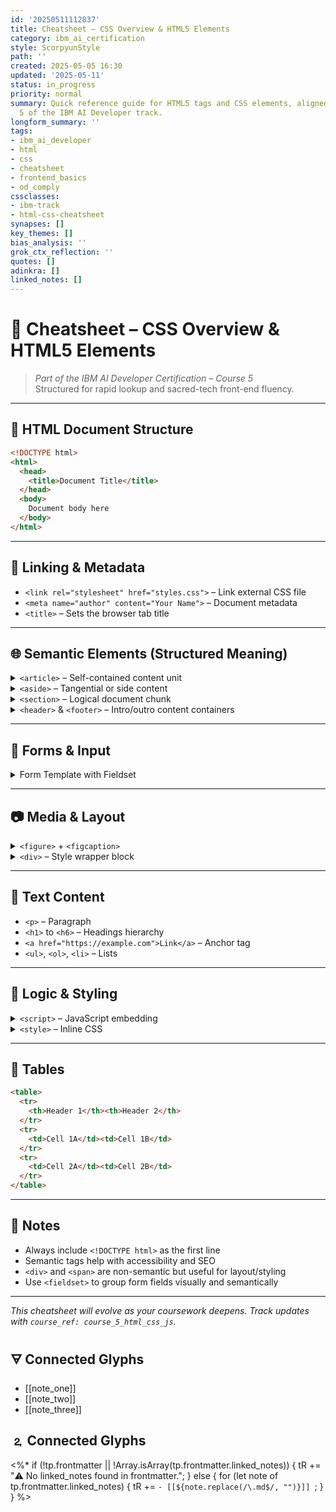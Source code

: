 ```yaml
---
id: '20250511112837'
title: Cheatsheet – CSS Overview & HTML5 Elements
category: ibm_ai_certification
style: ScorpyunStyle
path: ''
created: 2025-05-05 16:30
updated: '2025-05-11'
status: in_progress
priority: normal
summary: Quick reference guide for HTML5 tags and CSS elements, aligned with Course
  5 of the IBM AI Developer track.
longform_summary: ''
tags:
- ibm_ai_developer
- html
- css
- cheatsheet
- frontend_basics
- od_comply
cssclasses:
- ibm-track
- html-css-cheatsheet
synapses: []
key_themes: []
bias_analysis: ''
grok_ctx_reflection: ''
quotes: []
adinkra: []
linked_notes: []
---
```



# 🎯 Cheatsheet – CSS Overview & HTML5 Elements

> _Part of the IBM AI Developer Certification – Course 5_  
> Structured for rapid lookup and sacred-tech front-end fluency.

---

## 🧱 HTML Document Structure

```html
<!DOCTYPE html>
<html>
  <head>
    <title>Document Title</title>
  </head>
  <body>
    Document body here
  </body>
</html>
```

---

## 🔗 Linking & Metadata

- `<link rel="stylesheet" href="styles.css">` – Link external CSS file  
- `<meta name="author" content="Your Name">` – Document metadata  
- `<title>` – Sets the browser tab title  

---

## 🌐 Semantic Elements (Structured Meaning)

<details>
<summary><code>&lt;article&gt;</code> – Self-contained content unit</summary>

```html
<article class="CSS-Style-Reference">
  <h2>HTML</h2>
  <p>HTML is the markup language used to structure content on the web.</p>
</article>
```
</details>

<details>
<summary><code>&lt;aside&gt;</code> – Tangential or side content</summary>

```html
<aside>
  This section contains related but secondary information.
</aside>
```
</details>

<details>
<summary><code>&lt;section&gt;</code> – Logical document chunk</summary>

```html
<section>
  <h2>Introduction</h2>
  <p>This section introduces the document content.</p>
</section>
```
</details>

<details>
<summary><code>&lt;header&gt;</code> & <code>&lt;footer&gt;</code> – Intro/outro content containers</summary>

```html
<header>
  <h1>Header Title</h1>
</header>

<footer>
  <p>Author: digitalscorpyun</p>
</footer>
```
</details>

---

## 🔁 Forms & Input

<details>
<summary>Form Template with Fieldset</summary>

```html
<form action="/script.php">
  <fieldset>
    <legend>User:</legend>
    <label for="fname">First name:</label>
    <input type="text" id="fname" name="fname"><br><br>
    <label for="lname">Last name:</label>
    <input type="text" id="lname" name="lname"><br><br>
    <input type="submit" value="Submit">
  </fieldset>
</form>
```
</details>

---

## 📷 Media & Layout

<details>
<summary><code>&lt;figure&gt;</code> + <code>&lt;figcaption&gt;</code></summary>

```html
<figure>
  <img src="durham.jpg" width="300" height="300">
  <figcaption>Fig.1 – Durham, NC</figcaption>
</figure>
```
</details>

<details>
<summary><code>&lt;div&gt;</code> – Style wrapper block</summary>

```html
<div>
  Used to apply CSS styling to grouped content.
</div>
```
</details>

---

## 📄 Text Content

- `<p>` – Paragraph  
- `<h1>` to `<h6>` – Headings hierarchy  
- `<a href="https://example.com">Link</a>` – Anchor tag  
- `<ul>`, `<ol>`, `<li>` – Lists  

---

## 🧠 Logic & Styling

<details>
<summary><code>&lt;script&gt;</code> – JavaScript embedding</summary>

```html
<script>
  alert("Hello World");
</script>
```
</details>

<details>
<summary><code>&lt;style&gt;</code> – Inline CSS</summary>

```html
<head>
  <style>
    p { color: red; }
  </style>
</head>
```
</details>

---

## 🧾 Tables

```html
<table>
  <tr>
    <th>Header 1</th><th>Header 2</th>
  </tr>
  <tr>
    <td>Cell 1A</td><td>Cell 1B</td>
  </tr>
  <tr>
    <td>Cell 2A</td><td>Cell 2B</td>
  </tr>
</table>
```

---

## 📌 Notes

- Always include `<!DOCTYPE html>` as the first line  
- Semantic tags help with accessibility and SEO  
- `<div>` and `<span>` are non-semantic but useful for layout/styling  
- Use `<fieldset>` to group form fields visually and semantically  

---

_This cheatsheet will evolve as your coursework deepens. Track updates with `course_ref: course_5_html_css_js`._

## 🜃 Connected Glyphs
- [[note_one]]
- [[note_two]]
- [[note_three]]
## 🄃 Connected Glyphs

<%*
if (!tp.frontmatter || !Array.isArray(tp.frontmatter.linked_notes)) {
  tR += "⚠️ No linked_notes found in frontmatter.";
} else {
  for (let note of tp.frontmatter.linked_notes) {
    tR += `- [[${note.replace(/\.md$/, "")}]]
`;
  }
}
%>
